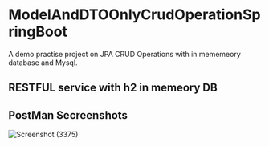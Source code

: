 # ModelAndDTOOnlyCrudOperationSpringBoot
A demo practise project on JPA CRUD Operations with in mememeory database and Mysql.

## RESTFUL service with h2 in memeory DB
## PostMan Secreenshots


![Screenshot (3375)](https://github.com/RobinsonGithae/ModelAndDTOOnlyCrudOperationSpringBoot/assets/44303544/3ce0e2a0-1c7e-449b-870d-97691da0b9b6)


